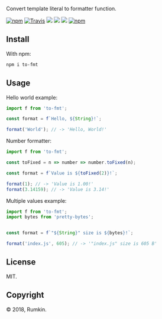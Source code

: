 Convert template literal to formatter function.

[![npm](https://img.shields.io/npm/v/to-fmt.svg?style=flat-square)](https://npmjs.com/package/to-fmt)
[![Travis](https://img.shields.io/travis/rumkin/to-fmt.svg?style=flat-square)](https://travis-ci.org/rumkin/to-fmt)
![](https://img.shields.io/badge/coverage-100%25-green.svg?style=flat-square)
![](https://img.shields.io/badge/size-0.7%20KiB-blue.svg?style=flat-square)
![](https://img.shields.io/badge/deps-0-blue.svg?style=flat-square)
[![npm](https://img.shields.io/npm/dm/to-fmt.svg?style=flat-square)](https://npmjs.com/packages/to-fmt)

## Install

With npm:

```bash
npm i to-fmt
```

## Usage

Hello world example:

```javascript
import f from 'to-fmt';

const format = f`Hello, ${String}!`;

format('World'); // -> 'Hello, World!'
```

Number formatter:

```javascript
import f from 'to-fmt';

const toFixed = n => number => number.toFixed(n);

const format = f`Value is ${toFixed(2)}!`;

format(1); // -> 'Value is 1.00!'
format(3.14159); // -> 'Value is 3.14!'
```

Multiple values example:
```javascript
import f from 'to-fmt';
import bytes from 'pretty-bytes';


const format = f`"${String}" size is ${bytes}!`;

format('index.js', 605); // -> '"index.js" size is 605 B'
```

## License

MIT.

## Copyright

&copy; 2018, Rumkin.
